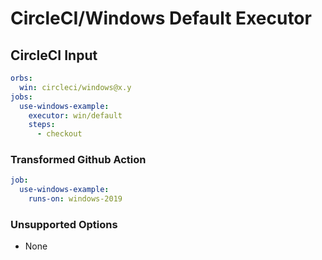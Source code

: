 # CircleCI/Windows Default Executor

## CircleCI Input

```yaml
orbs:
  win: circleci/windows@x.y
jobs:
  use-windows-example:
    executor: win/default
    steps:
      - checkout
```

### Transformed Github Action

```yaml
job:
  use-windows-example:
    runs-on: windows-2019
```

### Unsupported Options

- None
